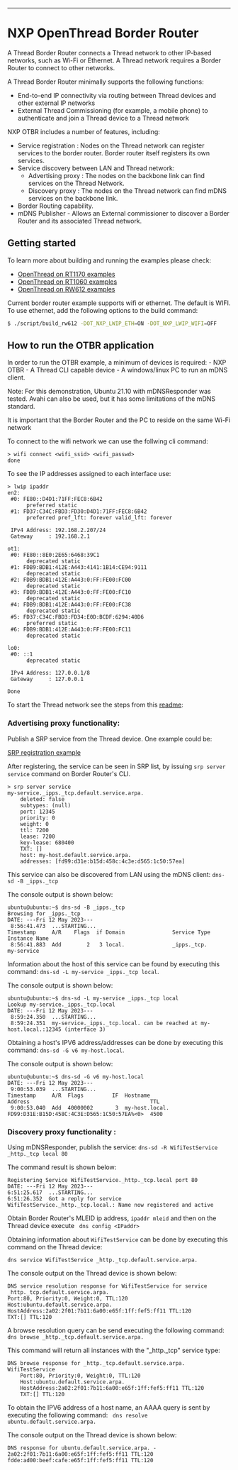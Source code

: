 
---

# NXP OpenThread Border Router

A Thread Border Router connects a Thread network to other IP-based networks, such as Wi-Fi or Ethernet. A Thread network requires a Border Router to connect to other networks.

A Thread Border Router minimally supports the following functions:

- End-to-end IP connectivity via routing between Thread devices and other external IP networks
- External Thread Commissioning (for example, a mobile phone) to authenticate and join a Thread device to a Thread network


NXP OTBR includes a number of features, including:

- Service registration : Nodes on the Thread network can register services to the border router. Border router itself registers its own services.
- Service discovery between LAN and Thread network:
    - Advertising proxy : The nodes on the backbone link can find services on the Thread Network.
    - Discovery proxy : The nodes on the Thread network can find mDNS services on the backbone link.
- Border Routing capability.
- mDNS Publisher - Allows an External commissioner to discover a Border Router and its associated Thread network.


## Getting started

To learn more about building and running the examples please check:

- [OpenThread on RT1170 examples][rt1170-page]
- [OpenThread on RT1060 examples][rt1060-page]
- [OpenThread on RW612 examples][rw612-page]

[rt1170-page]: ../../src/imx_rt/rt1170/README.md
[rt1060-page]: ../../src/imx_rt/rt1060/README.md
[rw612-page]: ../..src/rw/rw612/README.md

Current border router example supports wifi or ethernet. The default is WIFI. To use ethernet, add the following options to the build command:

```bash
$ ./script/build_rw612 -DOT_NXP_LWIP_ETH=ON -DOT_NXP_LWIP_WIFI=OFF
```

## How to run the OTBR application

In order to run the OTBR example, a minimum of devices is required:
    - NXP OTBR
    - A Thread CLI capable device
    - A windows/linux PC to run an mDNS client. 

Note: For this demonstration, Ubuntu 21.10 with mDNSResponder was tested. Avahi can also be used, but it has some limitations of the mDNS standard.

It is important that the Border Router and the PC to reside on the same Wi-Fi network

To connect to the wifi network we can use the follwing cli command:

```
> wifi connect <wifi_ssid> <wifi_passwd>
done
```
To see the IP addresses assigned to each interface use:

```
> lwip ipaddr
en2:
 #0: FE80::D4D1:71FF:FEC8:6B42
      preferred static
 #1: FD37:C34C:FBD3:FD30:D4D1:71FF:FEC8:6B42
      preferred pref_lft: forever valid_lft: forever

 IPv4 Address: 192.168.2.207/24
 Gateway     : 192.168.2.1

ot1:
 #0: FE80::8E0:2E65:6468:39C1
      deprecated static
 #1: FDB9:BDB1:412E:A443:4141:1B14:CE94:9111
      deprecated static
 #2: FDB9:BDB1:412E:A443:0:FF:FE00:FC00
      deprecated static
 #3: FDB9:BDB1:412E:A443:0:FF:FE00:FC10
      deprecated static
 #4: FDB9:BDB1:412E:A443:0:FF:FE00:FC38
      deprecated static
 #5: FD37:C34C:FBD3:FD34:E0D:BCDF:6294:40D6
      preferred static
 #6: FDB9:BDB1:412E:A443:0:FF:FE00:FC11
      deprecated static

lo0:
 #0: ::1
      deprecated static

 IPv4 Address: 127.0.0.1/8
 Gateway     : 127.0.0.1

Done
```

To start the Thread network see the steps from this [readme][rw612-page]:

[rw612-page]: ../..src/rw/rw612/README.md

### Advertising proxy functionality:

Publish a SRP service from the Thread device. One example could be:

[SRP registration example][OpenThread CLI - SRP (Service Registration Protocol)]

[OpenThread CLI - SRP (Service Registration Protocol)]:https://github.com/openthread/openthread/blob/main/src/cli/README_SRP.md  

After registering, the service can be seen in SRP list, by issuing ``` srp server service ``` command on Border Router's CLI.
```
> srp server service
my-service._ipps._tcp.default.service.arpa.
    deleted: false
    subtypes: (null)
    port: 12345
    priority: 0
    weight: 0
    ttl: 7200
    lease: 7200
    key-lease: 680400
    TXT: []
    host: my-host.default.service.arpa.
    addresses: [fd99:d31e:b15d:458c:4c3e:d565:1c50:57ea]
```

This service can also be discovered from LAN using the mDNS client:
``` dns-sd -B _ipps._tcp ```

The console output is shown below:
```
ubuntu@ubuntu:~$ dns-sd -B _ipps._tcp
Browsing for _ipps._tcp
DATE: ---Fri 12 May 2023---
 8:56:41.473  ...STARTING...
Timestamp     A/R    Flags  if Domain               Service Type         Instance Name
 8:56:41.883  Add        2   3 local.               _ipps._tcp.          my-service
```

Information about the host of this service can be found by executing this command: ```dns-sd -L my-service _ipps._tcp local```.

The console output is shown below:
```
ubuntu@ubuntu:~$ dns-sd -L my-service _ipps._tcp local
Lookup my-service._ipps._tcp.local
DATE: ---Fri 12 May 2023---
 8:59:24.350  ...STARTING...
 8:59:24.351  my-service._ipps._tcp.local. can be reached at my-host.local.:12345 (interface 3)
```

Obtaining a host's IPV6 address/addresses can be done by executing this command: ```dns-sd -G v6 my-host.local```.

The console output is shown below:
```
ubuntu@ubuntu:~$ dns-sd -G v6 my-host.local
DATE: ---Fri 12 May 2023---
 9:00:53.039  ...STARTING...
Timestamp     A/R  Flags         IF  Hostname                               Address                                      TTL
 9:00:53.040  Add  40000002       3  my-host.local.                         FD99:D31E:B15D:458C:4C3E:D565:1C50:57EA%<0>  4500
```


### Discovery proxy functionality :

Using mDNSResponder, publish the service:
``` dns-sd -R WifiTestService _http._tcp local 80 ```

The command result is shown below:
```
Registering Service WifiTestService._http._tcp.local port 80
DATE: ---Fri 12 May 2023---
6:51:25.617  ...STARTING...
6:51:26.352  Got a reply for service WifiTestService._http._tcp.local.: Name now registered and active
```

Obtain Border Router's MLEID ip address, ```ipaddr mleid``` and then on the Thread device execute ``` dns config <IPaddr>```

Obtaining information about ```WifiTestService``` can be done by executing this command on the Thread device:
```
dns service WifiTestService _http._tcp.default.service.arpa.
 ```

The console output on the Thread device is shown below:
```
DNS service resolution response for WifiTestService for service _http._tcp.default.service.arpa.
Port:80, Priority:0, Weight:0, TTL:120
Host:ubuntu.default.service.arpa.
HostAddress:2a02:2f01:7b11:6a00:e65f:1ff:fef5:ff11 TTL:120
TXT:[] TTL:120
```

A browse resolution query can be send executing the following command:
``` dns browse _http._tcp.default.service.arpa.```

This command will return all instances with the "_http._tcp" service type:
```
DNS browse response for _http._tcp.default.service.arpa.
WifiTestService
    Port:80, Priority:0, Weight:0, TTL:120
    Host:ubuntu.default.service.arpa.
    HostAddress:2a02:2f01:7b11:6a00:e65f:1ff:fef5:ff11 TTL:120
    TXT:[] TTL:120
```

To obtain the IPV6 address of a host name, an AAAA query is sent by executing the following command:
``` dns resolve ubuntu.default.service.arpa.```

The console output on the Thread device is shown below:
```
DNS response for ubuntu.default.service.arpa. - 2a02:2f01:7b11:6a00:e65f:1ff:fef5:ff11 TTL:120 fdde:ad00:beef:cafe:e65f:1ff:fef5:ff11 TTL:120
```










